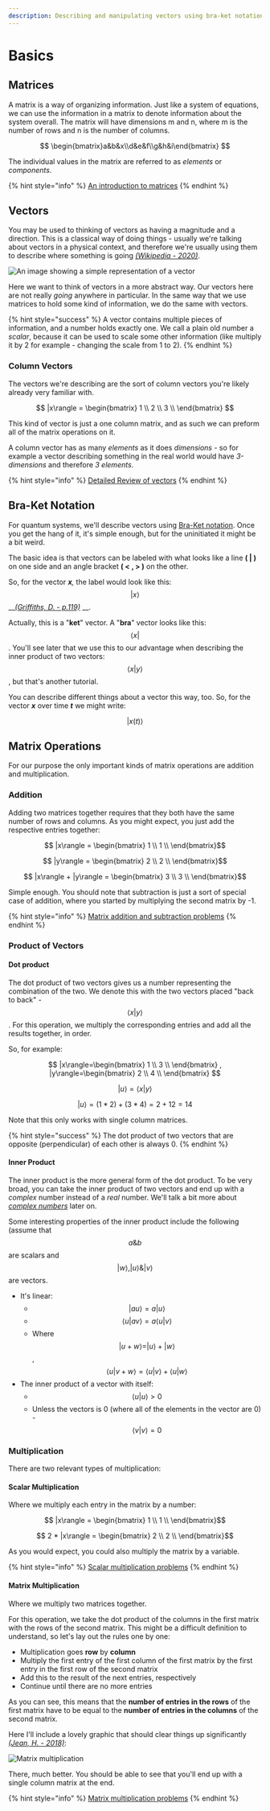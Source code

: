 ```yaml
---
description: Describing and manipulating vectors using bra-ket notation.
---
```


# Basics

## Matrices

A matrix is a way of organizing information. Just like a system of equations, we can use the information in a matrix to denote information about the system overall. The matrix will have dimensions m and n, where m is the number of rows and n is the number of columns.

$$
\begin{bmatrix}a&b&x\\d&e&f\\g&h&i\end{bmatrix}
$$

The individual values in the matrix are referred to as _elements_ or _components_.

{% hint style="info" %}
[An introduction to matrices](https://www.khanacademy.org/math/algebra-home/alg-matrices/alg-intro-to-matrices/v/introduction-to-the-matrix)
{% endhint %}

## Vectors

You may be used to thinking of vectors as having a magnitude and a direction. This is a classical way of doing things - usually we're talking about vectors in a physical context, and therefore we're usually using them to describe where something is going [_\(Wikipedia - 2020\)_](linear-algebra-summary/math-references.md#representation-of-a-vector).

![An image showing a simple representation of a vector](../.gitbook/assets/vector_from_a_to_b.svg.png)

Here we want to think of vectors in a more abstract way. Our vectors here are not really _going_ anywhere in particular. In the same way that we use matrices to hold some kind of information, we do the same with vectors.

{% hint style="success" %}
A vector contains multiple pieces of information, and a number holds exactly one. We call a plain old number a _scalar_, because it can be used to scale some other information \(like multiply it by 2 for example - changing the scale from 1 to 2\).
{% endhint %}

### Column Vectors

The vectors we're describing are the sort of column vectors you're likely already very familiar with.

$$
|x\rangle = \begin{bmatrix}
1 \\
2 \\
3 \\
\end{bmatrix}
$$



This kind of vector is just a one column matrix, and as such we can preform all of the matrix operations on it. 

A column vector has as many _elements_ as it does _dimensions_ - so for example a vector describing something in the real world would have _3-dimensions_ and therefore _3 elements_.

{% hint style="info" %}
[Detailed Review of vectors](https://www.khanacademy.org/math/linear-algebra/vectors-and-spaces/vectors/v/vector-introduction-linear-algebra)
{% endhint %}

## Bra-Ket Notation

For quantum systems, we'll describe vectors using [Bra-Ket notation](https://en.wikipedia.org/wiki/Bra%E2%80%93ket_notation). Once you get the hang of it, it's simple enough, but for the uninitiated it might be a bit weird.

The basic idea is that vectors can be labeled with what looks like a line **\( \| \)** on one side and an angle bracket **\( &lt; , &gt; \)** on the other. 

So, for the vector _**x**,_ the label would look like this: $$ |x \rangle$$\_\_[_\(Griffiths, D. - p.119\)_](linear-algebra-summary/math-references.md#bra-ket-notation) __. 

Actually, this is a "**ket**" vector. A "**bra**" vector looks like this: $$ \langle x| $$. You'll see later that we use this to our advantage when describing the inner product of two vectors: $$ \langle x|y \rangle$$, but that's another tutorial.

You can describe different things about a vector this way, too. So, for the vector _**x**_ over time _**t**_ we might write:

$$
|x (t) \rangle
$$

## Matrix Operations

For our purpose the only important kinds of matrix operations are addition and multiplication.

### Addition

Adding two matrices together requires that they both have the same number of rows and columns. As you might expect, you just add the respective entries together: 

$$ |x\rangle = \begin{bmatrix} 1 \\ 1 \\ \end{bmatrix}$$

$$ |y\rangle = \begin{bmatrix} 2 \\ 2 \\ \end{bmatrix}$$

$$ |x\rangle + |y\rangle = \begin{bmatrix} 3 \\ 3 \\ \end{bmatrix}$$

Simple enough. You should note that subtraction is just a sort of special case of addition, where you started by multiplying the second matrix by -1.

{% hint style="info" %}
[Matrix addition and subtraction problems](https://www.khanacademy.org/math/precalculus/x9e81a4f98389efdf:matrices/x9e81a4f98389efdf:adding-and-subtracting-matrices/e/matrix_addition_and_subtraction)
{% endhint %}

### Product of Vectors

#### Dot product

The dot product of two vectors gives us a number representing the combination of the two. We denote this with the two vectors placed "back to back" - $$\langle x|y \rangle$$. For this operation, we multiply the corresponding entries and add all the results together, in order. 

So, for example:

$$
|x\rangle=\begin{bmatrix} 1 \\ 3 \\ \end{bmatrix} , |y\rangle=\begin{bmatrix} 2 \\ 4 \\ \end{bmatrix}
$$

$$
|u\rangle=\langle x |y\rangle
$$

$$
|u\rangle=(1*2) + (3*4) = 2+12=14
$$

Note that this only works with single column matrices.

{% hint style="success" %}
The dot product of two vectors that are opposite \(perpendicular\) of each other is always 0.
{% endhint %}

#### Inner Product

The inner product is the more general form of the dot product. To be very broad, you can take the inner product of two vectors and end up with a _complex_ number instead of a _real_ number. We'll talk a bit more about [_complex numbers_](../physics/quantum-mechanics.md#complex-numbers) later on.

Some interesting properties of the inner product include the following \(assume that $$a\&b$$are scalars and $$|w\rangle, |u\rangle\&|v\rangle$$are vectors.

* It's linear:
  *  $$|au\rangle=a|u\rangle$$
  * $$\langle u | av \rangle = a \langle u|v \rangle$$
  * Where $$|u + w \rangle = |u\rangle + |w\rangle$$, $$\langle u | v + w\rangle = \langle u|v\rangle + \langle u | w \rangle$$
* The inner product of a vector with itself:
  * $$\langle u|u \rangle > 0 $$
  * Unless the vectors is 0 \(where all of the elements in the vector are 0\) - $$\langle v | v \rangle = 0$$

### Multiplication

There are two relevant types of multiplication: 

#### Scalar Multiplication

Where we multiply each entry in the matrix by a number:

$$ |x\rangle = \begin{bmatrix} 1 \\ 1 \\ \end{bmatrix}$$

$$ 2 * |x\rangle = \begin{bmatrix} 2 \\ 2 \\ \end{bmatrix}$$

As you would expect, you could also multiply the matrix by a variable.

{% hint style="info" %}
[Scalar multiplication problems](https://www.khanacademy.org/math/precalculus/x9e81a4f98389efdf:matrices/x9e81a4f98389efdf:multiplying-matrices-by-scalars/e/scalar_matrix_multiplication)
{% endhint %}

#### Matrix Multiplication

Where we multiply two matrices together.

For this operation, we take the dot product of the columns in the first matrix with the rows of the second matrix. This might be a difficult definition to understand, so let's lay out the rules one by one:

* Multiplication goes **row** by **column**
* Multiply the first entry of the first column of the first matrix by the first entry in the first row of the second matrix
* Add this to the result of the next entries, respectively
* Continue until there are no more entries

As you can see, this means that the **number of entries in the rows** of the first matrix have to be equal to the **number of entries in the columns** of the second matrix.

Here I'll include a lovely graphic that should clear things up significantly [_\(Jean, H. - 2018\)_](linear-algebra-summary/math-references.md#matrix-multiplication-image):

![Matrix multiplication](../.gitbook/assets/dot-product.png)

There, much better. You should be able to see that you'll end up with a single column matrix at the end.

{% hint style="info" %}
[Matrix multiplication problems](https://www.khanacademy.org/math/precalculus/x9e81a4f98389efdf:matrices/x9e81a4f98389efdf:multiplying-matrices-by-matrices/e/multiplying_a_matrix_by_a_matrix)
{% endhint %}



